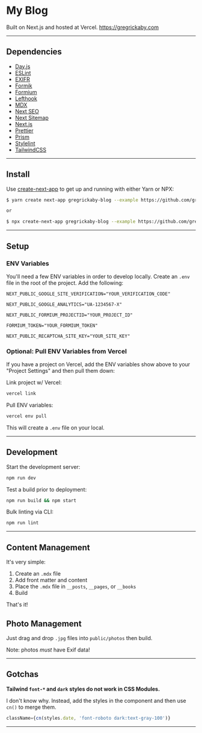 # My Blog

Built on Next.js and hosted at Vercel. <https://gregrickaby.com>

---

## Dependencies

- [Day.js](https://day.js.org/en/)
- [ESLint](https://eslint.org/)
- [EXIFR](https://github.com/MikeKovarik/exifr)
- [Formik](https://formik.org/)
- [Formium](https://formium.io)
- [Lefthook](https://github.com/Arkweid/lefthook/)
- [MDX](https://mdxjs.com/)
- [Next SEO](https://github.com/garmeeh/next-seo#usage)
- [Next Sitemap](https://github.com/iamvishnusankar/next-sitemap)
- [Next.js](https://nextjs.org/)
- [Prettier](https://github.com/prettier/prettier)
- [Prism](https://github.com/sergioramos/remark-prism)
- [Stylelint](https://stylelint.io/)
- [TailwindCSS](https://tailwindcss.com/)

---

## Install

Use [create-next-app](https://www.npmjs.com/package/create-next-app) to get up and running with either Yarn or NPX:

```bash
$ yarn create next-app gregrickaby-blog --example https://github.com/gregrickaby/gregrickaby-blog

or

$ npx create-next-app gregrickaby-blog --example https://github.com/gregrickaby/gregrickaby-blog
```

---

## Setup

### ENV Variables

You'll need a few ENV variables in order to develop locally. Create an `.env` file in the root of the project. Add the following:

```
NEXT_PUBLIC_GOOGLE_SITE_VERIFICATION="YOUR_VERIFICATION_CODE"
```

```
NEXT_PUBLIC_GOOGLE_ANALYTICS="UA-1234567-X"
```

```
NEXT_PUBLIC_FORMIUM_PROJECTID="YOUR_PROJECT_ID"
```

```
FORMIUM_TOKEN="YOUR_FORMIUM_TOKEN"
```

```
NEXT_PUBLIC_RECAPTCHA_SITE_KEY="YOUR_SITE_KEY"
```

### Optional: Pull ENV Variables from Vercel

If you have a project on Vercel, add the ENV variables show above to your "Project Settings" and then pull them down:

Link project w/ Vercel:

```bash
vercel link
```

Pull ENV variables:

```bash
vercel env pull
```

This will create a `.env` file on your local.

---

## Development

Start the development server:

```bash
npm run dev
```

Test a build prior to deployment:

```bash
npm run build && npm start
```

Bulk linting via CLI:

```bash
npm run lint
```

---

## Content Management

It's very simple:

1. Create an `.mdx` file
2. Add front matter and content
3. Place the `.mdx` file in `__posts`, `__pages`, or `__books`
4. Build

That's it!

## Photo Management

Just drag and drop `.jpg` files into `public/photos` then build.

Note: photos _must_ have Exif data!

---

## Gotchas

**Tailwind `font-*` and `dark` styles do not work in CSS Modules.**

I don't know why. Instead, add the styles in the component and then use `cn()` to merge them.

```js
className={cn(styles.date, 'font-roboto dark:text-gray-100')}
```

---
